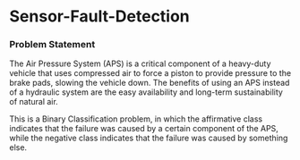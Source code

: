 # Sensor-Fault-Detection

### Problem Statement

The Air Pressure System (APS) is a critical component of a heavy-duty vehicle that uses compressed air to force
a piston to provide pressure to the brake pads, slowing the vehicle down. The benefits of using an APS instead of
a hydraulic system are the easy availability and long-term sustainability of natural air.

This is a Binary Classification problem, in which the affirmative class indicates that the failure was caused by 
a certain component of the APS, while the negative class indicates that the failure was caused by something else.
